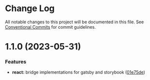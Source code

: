 # Change Log

All notable changes to this project will be documented in this file. See
[Conventional Commits](https://conventionalcommits.org) for commit guidelines.

# 1.1.0 (2023-05-31)

### Features

- **react:** bridge implementations for gatsby and storybook
  ([01e75de](https://github.com/AmazeeLabs/silverback-mono/commit/01e75deba5931190fb471cb09da43253fafcd6f5))

